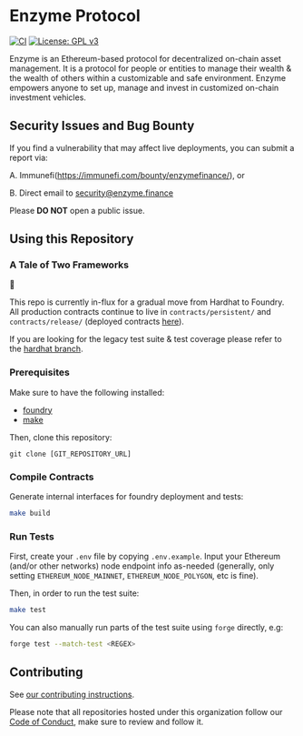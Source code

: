 # Enzyme Protocol

[![CI](../../actions/workflows/ci.yaml/badge.svg)](../../actions/workflows/ci.yaml)
[![License: GPL v3](https://img.shields.io/badge/License-GPLv3-blue.svg)](LICENSE)

Enzyme is an Ethereum-based protocol for decentralized on-chain asset management. It is a protocol for people or entities to manage their wealth & the wealth of others within a customizable and safe environment. Enzyme empowers anyone to set up, manage and invest in customized on-chain investment vehicles.

## Security Issues and Bug Bounty

If you find a vulnerability that may affect live deployments, you can submit a report via:

A. Immunefi(https://immunefi.com/bounty/enzymefinance/), or

B. Direct email to [security@enzyme.finance](mailto:security@enzyme.finance)

Please **DO NOT** open a public issue.

## Using this Repository

### A Tale of Two Frameworks

:construction:

This repo is currently in-flux for a gradual move from Hardhat to Foundry. All production contracts continue to live in `contracts/persistent/` and `contracts/release/` (deployed contracts [here](https://docs.enzyme.finance/developers/contracts)).

If you are looking for the legacy test suite & test coverage please refer to the [hardhat branch](https://github.com/enzymefinance/protocol/tree/hardhat).

### Prerequisites

Make sure to have the following installed:

- [foundry](https://github.com/foundry-rs/foundry)
- [make](https://www.gnu.org/software/make/)

Then, clone this repository:

```
git clone [GIT_REPOSITORY_URL]
```

### Compile Contracts

Generate internal interfaces for foundry deployment and tests:

```sh
make build
```

### Run Tests

First, create your `.env` file by copying `.env.example`. Input your Ethereum (and/or other networks) node endpoint info as-needed (generally, only setting `ETHEREUM_NODE_MAINNET`, `ETHEREUM_NODE_POLYGON`, etc is fine).

Then, in order to run the test suite:

```sh
make test
```

You can also manually run parts of the test suite using `forge` directly, e.g:

```sh
forge test --match-test <REGEX>
```

## Contributing

See [our contributing instructions](.github/CONTRIBUTING.md).

Please note that all repositories hosted under this organization follow our [Code of Conduct](.github/CODE_OF_CONDUCT.md), make sure to review and follow it.
